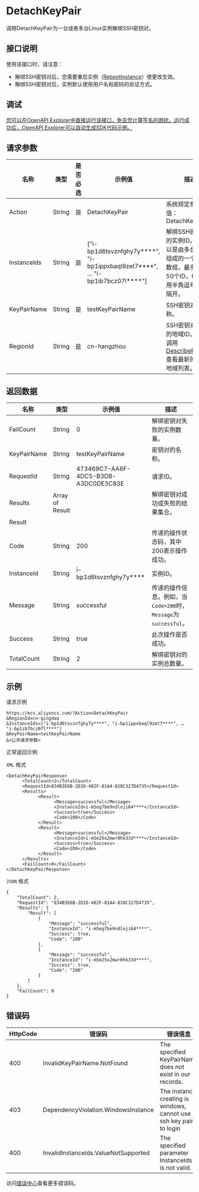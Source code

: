 # DetachKeyPair

调用DetachKeyPair为一台或者多台Linux实例解绑SSH密钥对。

## 接口说明

使用该接口时，请注意：

-   解绑SSH密钥对后，您需要重启实例（[RebootInstance](~~25502~~)）使更改生效。
-   解绑SSH密钥对后，实例默认使用用户名和密码的验证方式。

## 调试

[您可以在OpenAPI Explorer中直接运行该接口，免去您计算签名的困扰。运行成功后，OpenAPI Explorer可以自动生成SDK代码示例。](https://api.aliyun.com/#product=Ecs&api=DetachKeyPair&type=RPC&version=2014-05-26)

## 请求参数

|名称|类型|是否必选|示例值|描述|
|--|--|----|---|--|
|Action|String|是|DetachKeyPair|系统规定参数。取值：DetachKeyPair |
|InstanceIds|String|是|\["i-bp1d6tsvznfghy7y\*\*\*\*", "i-bp1ippxbaql9zet7\*\*\*\*", … "i-bp1ib7bcz07l\*\*\*\*"\]|解绑SSH密钥对的实例ID。取值可以是由多台实例ID组成的一个JSON数组，最多支持50个ID，ID之间用半角逗号（,）隔开。 |
|KeyPairName|String|是|testKeyPairName|SSH密钥对名称。 |
|RegionId|String|是|cn-hangzhou|SSH密钥对所在的地域ID。您可以调用[DescribeRegions](~~25609~~)查看最新的阿里云地域列表。 |

## 返回数据

|名称|类型|示例值|描述|
|--|--|---|--|
|FailCount|String|0|解绑密钥对失败的实例数量。 |
|KeyPairName|String|testKeyPairName|密钥对的名称。 |
|RequestId|String|473469C7-AA6F-4DC5-B3DB-A3DC0DE3C83E|请求ID。 |
|Results|Array of Result| |解绑密钥对成功或失败的结果集合。 |
|Result| | | |
|Code|String|200|传递的操作状态码，其中200表示操作成功。 |
|InstanceId|String|i-bp1d6tsvznfghy7y\*\*\*\*|实例ID。 |
|Message|String|successful|传递的操作信息。例如，当`Code=200`时，`Message`为`successful`。 |
|Success|String|true|此次操作是否成功。 |
|TotalCount|String|2|解绑密钥对的实例总数量。 |

## 示例

请求示例

```
https://ecs.aliyuncs.com/?Action=DetachKeyPair
&RegionId=cn-qingdao
&InstanceIds=["i-bp1d6tsvznfghy7y****", "i-bp1ippxbaql9zet7****", … "i-bp1ib7bcz07l****"]
&KeyPairName=testKeyPairName
&<公共请求参数>
```

正常返回示例

`XML` 格式

```
<DetachKeyPairResponse>
	  <TotalCount>2</TotalCount>
	  <RequestId>834B3E6B-2D1D-482F-81A4-810C327D4735</RequestId>
	  <Results>
		    <Result>
			      <Message>successful</Message>
			      <InstanceId>i-m5eg7be9ndloji64****</InstanceId>
			      <Success>true</Success>
			      <Code>200</Code>
		    </Result>
		    <Result>
			      <Message>successful</Message>
			      <InstanceId>i-m5e25x2mwr0hk33d****</InstanceId>
			      <Success>true</Success>
			      <Code>200</Code>
		    </Result>
	  </Results>
	  <FailCount>0</FailCount>
</DetachKeyPairResponse>
```

`JSON` 格式

```
{
    "TotalCount": 2,
    "RequestId": "834B3E6B-2D1D-482F-81A4-810C327D4735",
    "Results": {
        "Result": [
            {
                "Message": "successful",
                "InstanceId": "i-m5eg7be9ndloji64****",
                "Success": true,
                "Code": "200"
            },
            {
                "Message": "successful",
                "InstanceId": "i-m5e25x2mwr0hk33d****",
                "Success": true,
                "Code": "200"
            }
        ]
    },
    "FailCount": 0
}
```

## 错误码

|HttpCode|错误码|错误信息|描述|
|--------|---|----|--|
|400|InvalidKeyPairName.NotFound|The specified KeyPairName does not exist in our records.|指定的KeyPairName不存在。|
|403|DependencyViolation.WindowsInstance|The instance creating is windows, cannot use ssh key pair to login|指定的实例是Windows操作系统，此类实例不支持SSH密钥对登录。|
|400|InvalidInstanceIds.ValueNotSupported|The specified parameter InstanceIds is not valid.|指定的InstanceIds参数有误。|

访问[错误中心](https://error-center.aliyun.com/status/product/Ecs)查看更多错误码。

